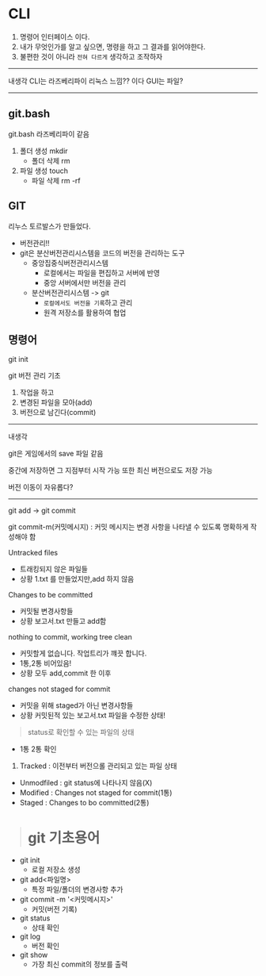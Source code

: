 # CLI
1. 명령어 인터페이스 이다.
2. 내가 무엇인가를 알고 싶으면, 명령을 하고 그 결과를 읽어야한다.
3. 불편한 것이 아니라 `전혀 다르게` 생각하고 조작하자
***
내생각
CLI는 라즈베리파이 리눅스 느낌?? 이다
GUI는 파일?
***

## git.bash
git.bash 라즈베리파이 같음

1. 폴더 생성 mkdir
    - 폴더 삭제 rm
2. 파일 생성 touch
    - 파일 삭제 rm -rf

## GIT

리누스 토르발스가 만들었다.
- 버전관리!!
- git은 분산버전관리시스템을 코드의 버전을 관리하는 도구
  - 중앙집중식버전관리시스템
    - 로컬에서는 파일을 편집하고 서버에 반영
    - 중앙 서버에서만 버전을 관리
  - 분산버전관리시스템 -> git
    - `로컬에서도 버전을 기록`하고 관리
    - 원격 저장소를 활용하여 협업

## 명령어

git init

git 버전 관리 기초
1. 작업을 하고
2. 변경된 파일을 모아(add)
3. 버전으로 남긴다(commit)

***
내생각

git은 게임에서의 save 파일 같음

중간에 저장하면 그 지점부터 시작 가능 또한 최신 버전으로도 저장 가능

버전 이동이 자유롭다?
***

git add -> git commit 

git commit-m(커밋메시지) : 커밋 메시지는 변경 사항을 나타낼 수 있도록 명확하게 작성해야 함

Untracked files
- 트래킹되지 않은 파일들
- 상황 1.txt 를 만들었지만,add 하지 않음

Changes to be committed
- 커밋될 변경사항들
- 상황 보고서.txt 만들고 add함

nothing to commit, working tree clean

- 커밋할게 없습니다. 작업트리가 꺠끗 합니다.
- 1통,2통 비어있음!
- 상황 모두 add,commit 한 이후

changes not staged for commit
- 커밋을 위해 staged가 아닌 변경사항들
- 상황 커밋된적 있는 보고서.txt 파일을 수정한 상태!

>status로 확인할 수 있는 파일의 상태

- 1통 2통 확인

1. Tracked : 이전부터 버전으롤 관리되고 있는 파일 상태
 - Unmodfiled : git status에 나타나지 않음(X)
 - Modified : Changes not staged for commit(1통)
 - Staged : Changes to bo committed(2통)

 ># git 기초용어

- git init
  - 로컬 저장소 생성
- git add<파일명>
  - 특정 파일/폴더의 변경사항 추가
- git commit -m '<커밋메시지>'
  - 커밋(버전 기록)
- git status
  - 상태 확인
- git log
  - 버전 확인
- git show
  - 가장 최신 commit의 정보를 출력